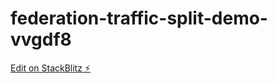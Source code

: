 # federation-traffic-split-demo-vvgdf8

[Edit on StackBlitz ⚡️](https://stackblitz.com/edit/federation-traffic-split-demo-vvgdf8)